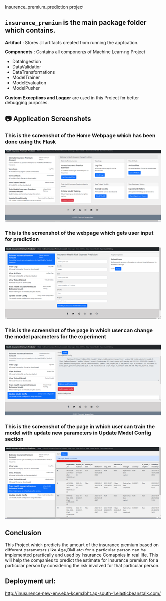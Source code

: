 Insurence_premium_prediction project
## `insurance_premium` is the main package folder which contains. 

**Artifact** : Stores all artifacts created from running the application.

**Components** : Contains all components of Machine Learning Project
- DataIngestion
- DataValidation
- DataTransformations
- ModelTrainer
- ModelEvaluation
- ModelPusher

**Custom Exceptions and Logger** are used in this Project for better debugging purposes.

## 📷 Application Screenshots

### **This is the screenshot of the Home Webpage which has been done using the Flask**
![webpage](static/Home_page.png)

### **This is the screenshot of the webpage which gets user input for prediction**
![webpage](static/estimator_user_input.png)

### **This is the screenshot of the page in which user can change the model parameters for the experiment**
![model parameters](static/update_model_config.png)

### **This is the screenshot of the page in which user can train the model with update new parameters in Update Model Config section**
![model parameters](static/Model_training.png)

## Conclusion

This Project which predicts the amount of the insurance premium based on different parameters (like Age,BMI etc) for a particular person can be implemented practically and used by Insurance Comapnies in real life. This will help the companies to predict the estimate for Insurance premium for a particular person by considering the risk involved for that particular person. 

## Deployment url:
http://inusurence-new-env.eba-kcem3bht.ap-south-1.elasticbeanstalk.com/
